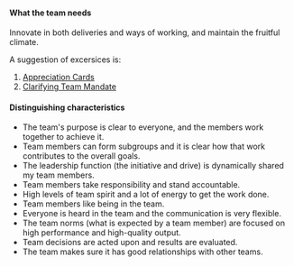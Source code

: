 #### What the team needs
Innovate in both deliveries and ways of working, and maintain the fruitful climate.

A suggestion of excersices is:
1. [Appreciation Cards](https://proagileab.github.io/agile-team-development/guides/Appreciation-Cards.html)
2. [Clarifying Team Mandate](https://proagileab.github.io/agile-team-development/guides/Clarifying-Team-Mandate.html)

#### Distinguishing characteristics
- The team's purpose is clear to everyone, and the members work together to achieve it.
- Team members can form subgroups and it is clear how that work contributes to the overall goals.
- The leadership function (the initiative and drive) is dynamically shared my team members.
- Team members take responsibility and stand accountable. 
- High levels of team spirit and a lot of energy to get the work done. 
- Team members like being in the team.
- Everyone is heard in the team and the communication is very flexible.
- The team norms (what is expected by a team member) are focused on high performance and high-quality output.
- Team decisions are acted upon and results are evaluated.
- The team makes sure it has good relationships with other teams.


